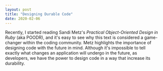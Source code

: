 ```yaml
---
layout: post
title: "Designing Durable Code"
date: 2020-02-06
---
```


<emps> Recently, I started reading Sandi Metz's <em>Practical Object-Oriented Design in Ruby</em> (aka POODR), and it's easy to see why this text is considered a game-changer within the coding community. Metz highlights the importance of designing code with the future in mind. Although it's impossible to tell exactly what changes an application will undergo in the future, as developers, we have the power to design code in a way that increase its durability.
